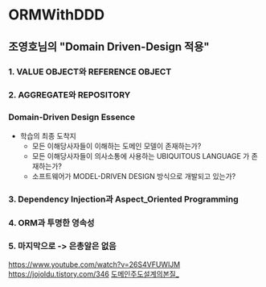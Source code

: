 # ORMWithDDD

## 조영호님의 "Domain Driven-Design 적용"

### 1. VALUE OBJECT와 REFERENCE OBJECT

### 2. AGGREGATE와 REPOSITORY

### Domain-Driven Design Essence

* 학습의 최종 도착지  
  * 모든 이해당사자들이 이해하는 도메인 모델이 존재하는가?
  * 모든 이해당사자들이 의사소통에 사용하는 UBIQUITOUS LANGUAGE 가 존재하는가?
  * 소프트웨어가 MODEL-DRIVEN DESIGN 방식으로 개발되고 있는가?

### 3. Dependency Injection과 Aspect_Oriented Programming

### 4. ORM과 투명한 영속성

### 5. 마지막으로 -> 은총알은 없음
https://www.youtube.com/watch?v=26S4VFUWlJM  
https://jojoldu.tistory.com/346
[도메인주도설계의본질_](https://www.slideshare.net/baejjae93/ss-27536729)
